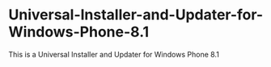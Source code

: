 # Universal-Installer-and-Updater-for-Windows-Phone-8.1
This is a Universal Installer and Updater for Windows Phone 8.1
